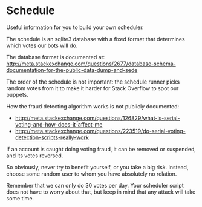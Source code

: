 # Schedule

Useful information for you to build your own scheduler.

The schedule is an sqlite3 database with a fixed format that determines which votes our bots will do.

The database format is documented at: <http://meta.stackexchange.com/questions/2677/database-schema-documentation-for-the-public-data-dump-and-sede>

The order of the schedule is not important: the schedule runner picks random votes from it to make it harder for Stack Overflow to spot our puppets.

How the fraud detecting algorithm works is not publicly documented:

- <http://meta.stackexchange.com/questions/126829/what-is-serial-voting-and-how-does-it-affect-me>
- <http://meta.stackexchange.com/questions/223519/do-serial-voting-detection-scripts-really-work>

If an account is caught doing voting fraud, it can be removed or suspended, and its votes reversed.

So obviously, never try to benefit yourself, or you take a big risk. Instead, choose some random user to whom you have absolutely no relation.

Remember that we can only do 30 votes per day. Your scheduler script does not have to worry about that, but keep in mind that any attack will take some time.
